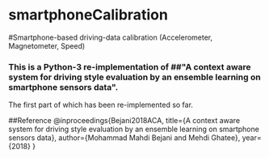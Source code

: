 # smartphoneCalibration
#Smartphone-based driving-data calibration (Accelerometer, Magnetometer, Speed)

### This is a Python-3 re-implementation of ##"A context aware system for driving style evaluation by an ensemble learning on smartphone sensors data".
The first part of which has been re-implemented so far.

##Reference
@inproceedings{Bejani2018ACA,
  title={A context aware system for driving style evaluation by an ensemble learning on smartphone sensors data},
  author={Mohammad Mahdi Bejani and Mehdi Ghatee},
  year={2018}
}
